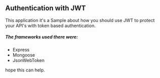 ## Authentication with JWT
This application it's a Sample about how you should use JWT to protect your API's 
with token based authentication.

##### The frameworks used there were: 
- Express
- Mongoose
- JsonWebToken


hope this can help.

